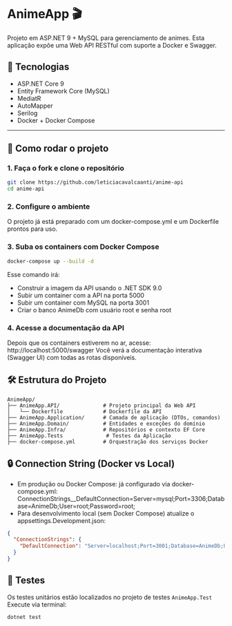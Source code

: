 # AnimeApp 🎬

Projeto em ASP.NET 9 + MySQL para gerenciamento de animes. Esta aplicação expõe uma Web API RESTful com suporte a Docker e Swagger.

## 🧬 Tecnologias

- ASP.NET Core 9
- Entity Framework Core (MySQL)
- MediatR
- AutoMapper
- Serilog
- Docker + Docker Compose

---

## 🚀 Como rodar o projeto

### 1. Faça o fork e clone o repositório

```bash
git clone https://github.com/leticiacavalcaanti/anime-api
cd anime-api
```

### 2. Configure o ambiente
O projeto já está preparado com um docker-compose.yml e um Dockerfile prontos para uso.

### 3. Suba os containers com Docker Compose
```bash
docker-compose up --build -d
```
Esse comando irá:
- Construir a imagem da API usando o .NET SDK 9.0
- Subir um container com a API na porta 5000
- Subir um container com MySQL na porta 3001
- Criar o banco AnimeDb com usuário root e senha root

### 4. Acesse a documentação da API
Depois que os containers estiverem no ar, acesse: http://localhost:5000/swagger
Você verá a documentação interativa (Swagger UI) com todas as rotas disponíveis.

## 🛠️ Estrutura do Projeto

```
AnimeApp/
├── AnimeApp.API/              # Projeto principal da Web API
│   └── Dockerfile             # Dockerfile da API
├── AnimeApp.Application/      # Camada de aplicação (DTOs, comandos)
├── AnimeApp.Domain/           # Entidades e exceções do domínio
├── AnimeApp.Infra/            # Repositórios e contexto EF Core
├── AnimeApp.Tests              # Testes da Aplicação
├── docker-compose.yml         # Orquestração dos serviços Docker

```

## 🔒 Connection String (Docker vs Local)
- Em produção ou Docker Compose: já configurado via docker-compose.yml:
ConnectionStrings__DefaultConnection=Server=mysql;Port=3306;Database=AnimeDb;User=root;Password=root;
- Para desenvolvimento local (sem Docker Compose) atualize o appsettings.Development.json:
```json
{
  "ConnectionStrings": {
    "DefaultConnection": "Server=localhost;Port=3001;Database=AnimeDb;User=root;Password=root;"
  }
}
```

## 🧪 Testes
Os testes unitários estão localizados no projeto de testes ```AnimeApp.Test``` 
Execute via terminal:
```bash
dotnet test
```
